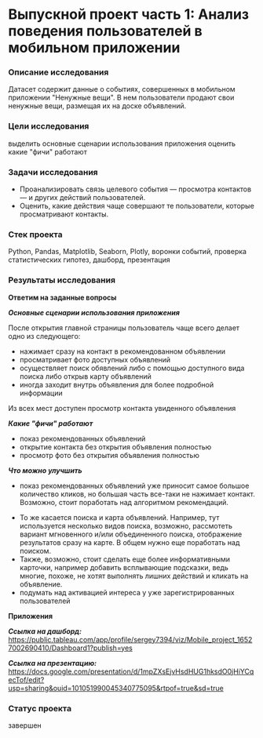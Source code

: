 # Выпускной проект часть 1: Анализ поведения пользователей в мобильном приложении


### Описание исследования

Датасет содержит данные о событиях, совершенных в мобильном приложении "Ненужные вещи". В нем пользователи продают свои ненужные вещи, размещая их на доске объявлений.


### Цели исследования

выделить основные сценарии использования приложения
оценить какие "фичи" работают


### Задачи исследования

- Проанализировать связь целевого события — просмотра контактов — и других действий пользователей.
- Оценить, какие действия чаще совершают те пользователи, которые просматривают контакты.


### Стек проекта

Python, Pandas, Matplotlib, Seaborn, Plotly, воронки событий, проверка статистических гипотез, дашборд, презентация


### Результаты исследования

**Ответим на заданные вопросы**

***Основные сценарии использования приложения***

После открытия главной страницы пользователь чаще всего делает одно из следующего:
- нажимает сразу на контакт в рекомендованном объявлении
- просматривает фото доступных объявлений
- осуществляет поиск обявлений либо с помощью доступного вида поиска либо открыв карту объявлений
- иногда заходит внутрь объявления для более подробной информации

Из всех мест доступен просмотр контакта увиденного объявления

***Какие "фичи" работают***
- показ рекомендованных объявлений
- открытие контакта без открытия объявления полностью
- просмотр фото без открытия объявления полностью

***Что можно улучшить***
- показ рекомендованных объявлений уже приносит самое большое количество кликов, но большая часть все-таки не нажимает контакт. Возможно, стоит поработать над алгоритмом рекомендаций.
* То же касается поиска и карта объявлений. Например, тут используется несколько видов поиска, возможно, рассмотеть вариант мгновенного и/или объединенного поиска, отображение результатов сразу на карте. В общем нужно еще поработать над поиском.
* Также, возможно, стоит сделать еще более информативными карточки, например добавить всплывающие подсказки, ведь многие, похоже, не хотят выполнять лишних действий и кликать на объявление.
* подумать над активацией интереса у уже зарегистрированных пользователей

**Приложения**

***Ссылка на дашборд:*** https://public.tableau.com/app/profile/sergey7394/viz/Mobile_project_16527002690410/Dashboard1?publish=yes

***Ссылка на презентацию:*** https://docs.google.com/presentation/d/1mpZXsEjvHsdHUG1hksdO0jHiYCqecTof/edit?usp=sharing&ouid=101051990045340775095&rtpof=true&sd=true


### Статус проекта

завершен
